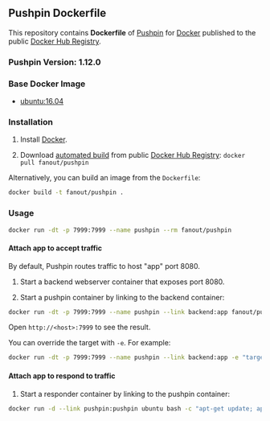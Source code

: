 ## Pushpin Dockerfile


This repository contains **Dockerfile** of [Pushpin](http://pushpin.org/) for [Docker](https://www.docker.com/) published to the public [Docker Hub Registry](https://hub.docker.com/).

### Pushpin Version: 1.12.0

### Base Docker Image

* [ubuntu:16.04](https://hub.docker.com/_/ubuntu/)

### Installation

1. Install [Docker](https://www.docker.com/).

2. Download [automated build](https://hub.docker.com/r/fanout/pushpin/) from public [Docker Hub Registry](https://hub.docker.com/): `docker pull fanout/pushpin`

Alternatively, you can build an image from the `Dockerfile`:

```sh
docker build -t fanout/pushpin .
```

### Usage

```sh
docker run -dt -p 7999:7999 --name pushpin --rm fanout/pushpin
```

#### Attach app to accept traffic

By default, Pushpin routes traffic to host "app" port 8080.

1. Start a backend webserver container that exposes port 8080.

2. Start a pushpin container by linking to the backend container:

```sh
docker run -dt -p 7999:7999 --name pushpin --link backend:app fanout/pushpin
```

Open `http://<host>:7999` to see the result.

You can override the target with `-e`. For example:

```sh
docker run -dt -p 7999:7999 --name pushpin --link backend:app -e "target=app:8001" fanout/pushpin
```

#### Attach app to respond to traffic

1. Start a responder container by linking to the pushpin container:

```sh
docker run -d --link pushpin:pushpin ubuntu bash -c "apt-get update; apt-get install -y curl; while true; do curl -s -d '{ \"items\": [ { \"channel\": \"test\", \"formats\": { \"http-stream\": { \"content\": \"hello there\n\" } } } ] }' http://pushpin:5561/publish ; sleep 1; done"
```
